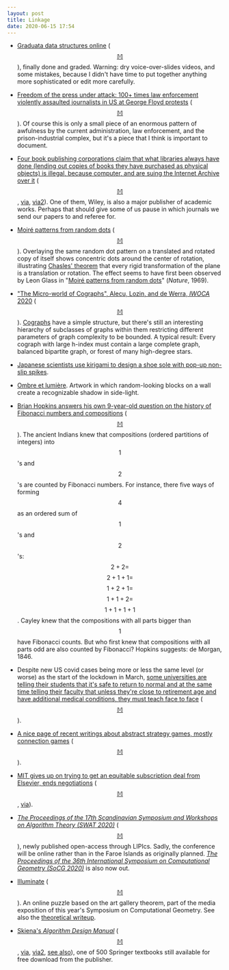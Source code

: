 ```yaml
---
layout: post
title: Linkage
date: 2020-06-15 17:54
---
```

* [Graduata data structures online](https://www.ics.uci.edu/~eppstein/261/) ([$$\mathbb{M}$$](https://mathstodon.xyz/@11011110/104266993520726615)), finally done and graded. Warning: dry voice-over-slides videos, and some mistakes, because I didn't have time to put together anything more sophisticated or edit more carefully.

* [Freedom of the press under attack: 100+ times law enforcement violently assaulted journalists in US at George Floyd protests](https://boingboing.net/2020/06/02/list-100-times-law-enforceme.html) ([$$\mathbb{M}$$](https://mathstodon.xyz/@11011110/104276714124643888)). Of course this is only a small piece of an enormous pattern of awfulness by the current administration, law enforcement, and the prison-industrial complex, but it's a piece that I think is important to document.

* [Four book publishing corporations claim that what libraries always have done (lending out copies of books they have purchased as physical objects) is illegal, because computer, and are suing the Internet Archive over it](https://blog.archive.org/2020/06/01/four-commercial-publishers-filed-a-complaint-about-the-internet-archives-lending-of-digitized-books/) ([$$\mathbb{M}$$](https://mathstodon.xyz/@11011110/104283895750093044), [via](https://www.theverge.com/2020/6/1/21277036/internet-archive-publishers-lawsuit-open-library-ebook-lending), [via2](https://torrentfreak.com/publishers-sue-the-internet-archive-over-its-open-library-declare-it-a-pirate-site-200601/)). One of them, Wiley, is also a major publisher of academic works. Perhaps that should give some of us pause in which journals we send our papers to and referee for.

* [Moiré patterns from random dots](https://observablehq.com/@otaviocv/moire-patterns-from-random-dots) ([$$\mathbb{M}$$](https://mathstodon.xyz/@11011110/104290097720006041)). Overlaying the same random dot pattern on a translated and rotated copy of itself shows concentric dots around the center of rotation, illustrating [Chasles' theorem](https://en.wikipedia.org/wiki/Chasles%27_theorem_(kinematics)) that every rigid transformation of the plane is a translation or rotation. The effect seems to have first been observed by Leon Glass in "[Moiré patterns from random dots](https://doi.org/10.1038/223578a0)" (_Nature_, 1969).

* ["The Micro-world of Cographs", Alecu, Lozin, and de Werra, _IWOCA_ 2020](https://doi.org/10.1007/978-3-030-48966-3_3) ([$$\mathbb{M}$$](https://mathstodon.xyz/@11011110/104295850760016598)). [Cographs](https://en.wikipedia.org/wiki/Cograph) have a simple structure, but there's still an interesting hierarchy of subclasses of graphs within them restricting different parameters of graph complexity to be bounded. A typical result: Every cograph with large h-index must contain a large complete graph, balanced bipartite graph, or forest of many high-degree stars.

* [Japanese scientists use kirigami to design a shoe sole with pop-up non-slip spikes](https://www.theguardian.com/technology/2020/jun/01/cutting-edge-japanese-paper-art-inspires-a-non-slip-shoe).

* [Ombre et lumière](https://mamot.fr/@starifi/104246098809527372). Artwork in which random-looking blocks on a wall create a recognizable shadow in side-light.

* [Brian Hopkins answers his own 9-year-old question on the history of  Fibonacci numbers and compositions](https://mathoverflow.net/a/362569/440) ([$$\mathbb{M}$$](https://mathstodon.xyz/@11011110/104312192948087479)). The ancient Indians knew that compositions (ordered partitions of integers) into $$1$$'s and $$2$$'s are counted by Fibonacci numbers. For instance, there five ways of forming $$4$$ as an ordered sum of $$1$$'s and $$2$$'s: $$2+2=$$ $$2+1+1=$$ $$1+2+1=$$ $$1+1+2=$$ $$1+1+1+1$$. Cayley knew that the compositions with all parts bigger than $$1$$ have Fibonacci counts. But who first knew that compositions with all parts odd are also counted by Fibonacci? Hopkins suggests: de Morgan, 1846.

* Despite new US covid cases being more or less the same level (or worse) as the start of the lockdown in March, [some universities are telling their students that it's safe to return to normal and at the same time telling their faculty that unless they're close to retirement age and have additional medical conditions, they must teach face to face](https://www.chronicle.com/article/Faculty-Want-a-Say-in-Whether/248951) ([$$\mathbb{M}$$](https://mathstodon.xyz/@11011110/104318055800990449)).

* [A nice page of recent writings about abstract strategy games, mostly connection games](https://drericsilverman.wordpress.com/games/) ([$$\mathbb{M}$$](https://mathstodon.xyz/@jsiehler/104241019767261031)).

* [MIT gives up on trying to get an equitable subscription deal from Elsevier, ends negotiations](https://news.mit.edu/2020/guided-by-open-access-principles-mit-ends-elsevier-negotiations-0611) ([$$\mathbb{M}$$](https://mathstodon.xyz/@11011110/104326335350221116), [via](https://news.ycombinator.com/item?id=23489068)).

* _[The Proceedings of the 17th Scandinavian Symposium and Workshops on Algorithm Theory (SWAT 2020)](https://drops.dagstuhl.de/opus/portals/lipics/index.php?semnr=16150)_ ([$$\mathbb{M}$$](https://mathstodon.xyz/@11011110/104334978432657954)), newly published open-access through LIPIcs. Sadly, the conference will be online rather than in the Faroe Islands as originally planned. _[The Proceedings of the 36th International Symposium on Computational Geometry (SoCG 2020)](https://drops.dagstuhl.de/opus/portals/lipics/index.php?semnr=16149)_ is also now out.

* [Illuminate](https://www.win.tue.nl/~kbuchin/proj/ruler/art/) ([$$\mathbb{M}$$](https://mathstodon.xyz/@11011110/104340239573347579)). An online puzzle based on the art gallery theorem, part of the media exposition of this year's Symposium on Computational Geometry. See also the [theoretical writeup](https://doi.org/10.4230/LIPIcs.SoCG.2020.80).

* [Skiena's _Algorithm Design Manual_](https://link.springer.com/book/10.1007/978-1-84800-070-4) ([$$\mathbb{M}$$](https://mathstodon.xyz/@11011110/104349420443124730), [via](https://news.ycombinator.com/item?id=23529759), [via2](https://news.ycombinator.com/item?id=23055340), [see also](https://www.metafilter.com/187489/Free-Textbooks)), one of 500 Springer textbooks still available for free download from the publisher.